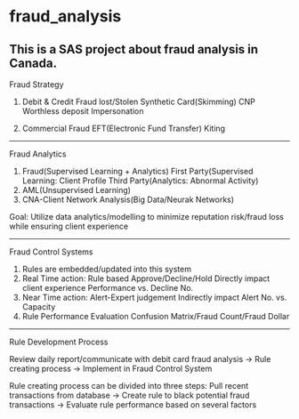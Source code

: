 # fraud_analysis
This is a SAS project about fraud analysis in Canada.
 ----------------------------------------------------
Fraud Strategy

1. Debit & Credit Fraud
 	lost/Stolen
 	Synthetic Card(Skimming)
 	CNP
	Worthless deposit
 	Impersonation
 
 2. Commercial Fraud
 	EFT(Electronic Fund Transfer)
 	Kiting
 
 ----------------------------------------------------
 Fraud Analytics
 
 1. Fraud(Supervised Learning + Analytics)
 	First Party(Supervised Learning: Client Profile
 	Third Party(Analytics: Abnormal Activity)
 2. AML(Unsupervised Learning)
 3. CNA-Client Network Analysis(Big Data/Neurak Networks)
 
 Goal: Utilize data analytics/modelling to minimize reputation risk/fraud loss while ensuring client experience
 
 ----------------------------------------------------
 Fraud Control Systems
 
 1. Rules are embedded/updated into this system
 2. Real Time action: Rule based Approve/Decline/Hold
 	Directly impact client experience
	Performance vs. Decline No.
 3. Near Time action: Alert-Expert judgement
	Indirectly impact
	Alert No. vs. Capacity
 4. Rule Performance Evaluation
 	Confusion Matrix/Fraud Count/Fraud Dollar
	
 ----------------------------------------------------
 Rule Development Process
 
 Review daily report/communicate with debit card fraud analysis -> Rule creating process -> Implement in Fraud Control System
 
 Rule creating process can be divided into three steps: Pull recent transactions from database -> Create rule to black potential fraud transactions -> Evaluate rule performance based on several factors
 
